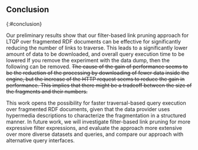 ## Conclusion
{:#conclusion}

Our preliminary results show that our filter-based link pruning approach for LTQP over fragmented RDF documents
can be effective for significantly reducing the number of links to traverse.
This leads to a significantly lower amount of data to be downloaded, and overall query execution time to be lowered
<span class="comment" data-author="RT">If you remove the experiment with the data dump, then the following can be removed.</span>
<del class="comment" data-author="RT">
The cause of the gain of performance seems to be the reduction of the processing by downloading of fewer data inside the engine, but the increase of the HTTP request seems to reduce the gain in performance. This implies that there might be a tradeoff between
the size of the fragments and their numbers.
</del>

This work opens the possibility for faster traversal-based query execution over fragmented RDF documents, 
given that the data provider uses hypermedia descriptions to characterize the fragmentation
in a structured manner. 
In future work, we will investigate filter-based link pruning for more expressive filter expressions,
and evaluate the approach more extensive over more diverse datasets and queries, and compare our approach with alternative query interfaces.

